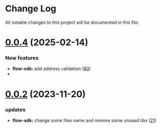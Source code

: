 
# Change Log

All notable changes to this project will be documented in this file.

# [0.0.4](https://github.com/mmdi1/go-wallet-sdk) (2025-02-14)

### New features

- **flow-sdk:** add address validation ([80](https://github.com/mmdi1/go-wallet-sdk/pull/80))
- 
# [0.0.2](https://github.com/mmdi1/go-wallet-sdk) (2023-11-20)

### updates

- **flow-sdk:** change some files name and remove some unused libs ([21](https://github.com/mmdi1/go-wallet-sdk/pull/21))
